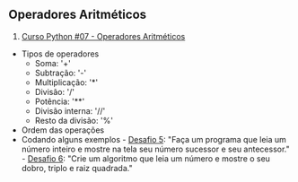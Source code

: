 <h2 id="operadores_aritmeticos">Operadores Aritméticos</h2>

1. [Curso Python #07 - Operadores Aritméticos](https://www.youtube.com/watch?v=Vw6gLypRKmY)

  - Tipos de operadores
    -  Soma: '+'
    -  Subtração: '-'
    -  Multiplicação: '*'
    -  Divisão: '/'
    -  Potência: '**'
    -  Divisão interna: '//'
    -  Resto da divisão: '%'
   - Ordem das operações
   - Codando alguns exemplos
    - [Desafio 5](https://github.com/GianniGaspari/PYTHON-CursoEmVideo/blob/main/Desafio005.py): "Faça um programa que leia um número inteiro e mostre na tela seu número sucessor e seu antecessor."
    - [Desafio 6](https://github.com/GianniGaspari/PYTHON-CursoEmVideo/blob/main/Desafio006.py): "Crie um algoritmo que leia um número e mostre o seu dobro, triplo e raiz quadrada."
